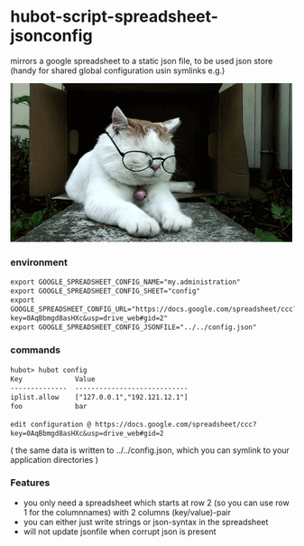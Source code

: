 hubot-script-spreadsheet-jsonconfig
===================================

mirrors a google spreadsheet to a static json file, to be used json store (handy for shared global configuration usin symlinks e.g.)

<img alt="" src="https://raw.githubusercontent.com/coderofsalvation/hubot-script-spreadsheet-jsonconfig/master/cat.gif"/>

### environment

    export GOOGLE_SPREADSHEET_CONFIG_NAME="my.administration"
    export GOOGLE_SPREADSHEET_CONFIG_SHEET="config"
    export GOOGLE_SPREADSHEET_CONFIG_URL="https://docs.google.com/spreadsheet/ccc?key=0AqBbmgd8asHXc&usp=drive_web#gid=2"
    export GOOGLE_SPREADSHEET_CONFIG_JSONFILE="../../config.json"

### commands
  
    hubot> hubot config
    Key             Value
    --------------  ----------------------------
    iplist.allow    ["127.0.0.1","192.121.12.1"]
    foo             bar
    
    edit configuration @ https://docs.google.com/spreadsheet/ccc?key=0AqBbmgd8asHXc&usp=drive_web#gid=2

( the same data is written to ../../config.json, which you can symlink to your application directories )

### Features

* you only need a spreadsheet which starts at row 2 (so you can use row 1 for the columnnames) with 2 columns (key/value)-pair
* you can either just write strings or json-syntax in the spreadsheet
* will not update jsonfile when corrupt json is present
